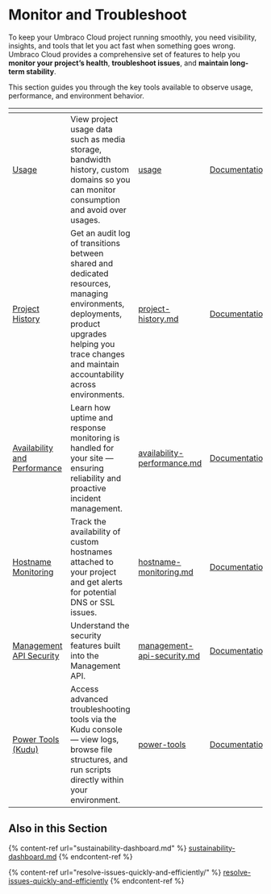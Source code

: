 # Monitor and Troubleshoot

To keep your Umbraco Cloud project running smoothly, you need visibility, insights, and tools that let you act fast when something goes wrong. Umbraco Cloud provides a comprehensive set of features to help you **monitor your project’s health**, **troubleshoot issues**, and **maintain long-term stability**.

This section guides you through the key tools available to observe usage, performance, and environment behavior.

<table data-view="cards"><thead><tr><th></th><th></th><th data-hidden data-card-target data-type="content-ref"></th><th data-hidden data-card-cover data-type="files"></th></tr></thead><tbody><tr><td><a href="usage/">Usage</a></td><td>View project usage data such as media storage, bandwidth history, custom domains so you can monitor consumption and avoid over usages.</td><td><a href="usage/">usage</a></td><td><a href="../../.gitbook/assets/Documentation_Icons_Umbraco_CMS_Implementation_Services_and_Helpers.png">Documentation_Icons_Umbraco_CMS_Implementation_Services_and_Helpers.png</a></td></tr><tr><td><a href="project-history.md">Project History</a></td><td>Get an audit log of transitions between shared and dedicated resources, managing environments, deployments, product upgrades helping you trace changes and maintain accountability across environments.</td><td><a href="project-history.md">project-history.md</a></td><td><a href="../../.gitbook/assets/Documentations_Icons_Umbraco_CMS_Tutorials.png">Documentations_Icons_Umbraco_CMS_Tutorials.png</a></td></tr><tr><td><a href="availability-performance.md">Availability and Performance</a></td><td>Learn how uptime and response monitoring is handled for your site — ensuring reliability and proactive incident management.</td><td><a href="availability-performance.md">availability-performance.md</a></td><td><a href="../../.gitbook/assets/Documentations_Icons_Umbraco_CMS_Tutorials_Custom_Property_Editor.png">Documentations_Icons_Umbraco_CMS_Tutorials_Custom_Property_Editor.png</a></td></tr><tr><td><a href="hostname-monitoring.md">Hostname Monitoring</a></td><td>Track the availability of custom hostnames attached to your project and get alerts for potential DNS or SSL issues.</td><td><a href="hostname-monitoring.md">hostname-monitoring.md</a></td><td><a href="../../.gitbook/assets/Documentations_Icons_Umbraco_CMS_Reference_Notifications.png">Documentations_Icons_Umbraco_CMS_Reference_Notifications.png</a></td></tr><tr><td><a href="management-api-security.md">Management API Security</a></td><td>Understand the security features built into the Management API.</td><td><a href="management-api-security.md">management-api-security.md</a></td><td><a href="../../.gitbook/assets/Documentations_Icons_Umbraco_CMS_Reference_Security.png">Documentations_Icons_Umbraco_CMS_Reference_Security.png</a></td></tr><tr><td><a href="power-tools/">Power Tools (Kudu)</a></td><td>Access advanced troubleshooting tools via the Kudu console — view logs, browse file structures, and run scripts directly within your environment.</td><td><a href="power-tools/">power-tools</a></td><td><a href="../../.gitbook/assets/Documentations_Icons_Umbraco_Cloud_Getting_Started.png">Documentations_Icons_Umbraco_Cloud_Getting_Started.png</a></td></tr></tbody></table>

## Also in this Section

{% content-ref url="sustainability-dashboard.md" %}
[sustainability-dashboard.md](sustainability-dashboard.md)
{% endcontent-ref %}

{% content-ref url="resolve-issues-quickly-and-efficiently/" %}
[resolve-issues-quickly-and-efficiently](resolve-issues-quickly-and-efficiently/)
{% endcontent-ref %}
